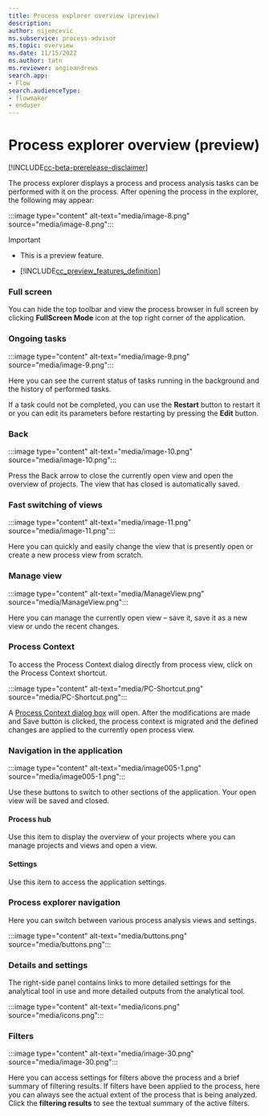 ```yaml
---
title: Process explorer overview (preview)
description:
author: nijemcevic
ms.subservice: process-advisor
ms.topic: overview
ms.date: 11/15/2022
ms.author: tatn
ms.reviewer: angieandrews
search.app:
- Flow
search.audienceType:
- flowmaker
- enduser
---
```


# Process explorer overview (preview)

[!INCLUDE[cc-beta-prerelease-disclaimer](./includes/cc-beta-prerelease-disclaimer.md)]

The process explorer displays a process and process analysis tasks can be performed with it on the process. After opening the process in the explorer, the following may appear:

:::image type="content" alt-text="media/image-8.png" source="media/image-8.png":::

> [!IMPORTANT]
> - This is a preview feature.
>
> - [!INCLUDE[cc_preview_features_definition](includes/cc-preview-features-definition.md)]

### Full screen

You can hide the top toolbar and view the process browser in full screen by clicking **FullScreen Mode** icon at the top right corner of the application.

### Ongoing tasks

:::image type="content" alt-text="media/image-9.png" source="media/image-9.png":::

Here you can see the current status of tasks running in the background and the history of performed tasks.

If a task could not be completed, you can use the **Restart** button to restart it or you can edit its parameters before restarting by pressing the **Edit** button.

### Back

:::image type="content" alt-text="media/image-10.png" source="media/image-10.png":::

Press the Back arrow to close the currently open view and open the overview of projects. The view that has closed is automatically saved.

### Fast switching of views

:::image type="content" alt-text="media/image-11.png" source="media/image-11.png":::

Here you can quickly and easily change the view that is presently open or create a new process view from scratch.

### Manage view

:::image type="content" alt-text="media/ManageView.png" source="media/ManageView.png":::

Here you can manage the currently open view – save it, save it as a new view or undo the recent changes.

### Process Context

To access the Process Context dialog directly from process view, click on the Process Context shortcut.

:::image type="content" alt-text="media/PC-Shortcut.png" source="media/PC-Shortcut.png":::

A [Process Context dialog box](process-context.md) will open. After the modifications are made and Save button is clicked, the process context is migrated and the defined changes are applied to the currently open process view.

### Navigation in the application

:::image type="content" alt-text="media/image005-1.png" source="media/image005-1.png":::

Use these buttons to switch to other sections of the application. Your open view will be saved and closed.

#### Process hub

Use this item to display the overview of your projects where you can manage projects and views and open a view.

#### Settings

Use this item to access the application settings.

### Process explorer navigation

Here you can switch between various process analysis views and settings.

:::image type="content" alt-text="media/buttons.png" source="media/buttons.png":::

### Details and settings

The right-side panel contains links to more detailed settings for the analytical tool in use and more detailed outputs from the analytical tool.

:::image type="content" alt-text="media/icons.png" source="media/icons.png":::

### Filters

:::image type="content" alt-text="media/image-30.png" source="media/image-30.png":::

Here you can access settings for filters above the process and a brief summary of filtering results. If filters have been applied to the process, here you can always see the actual extent of the process that is being analyzed. Click the **filtering results** to see the textual summary of the active filters.


